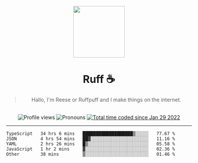<div align='center'>
  <img src='https://ruff.cafe/cdn/ruffpuff.jpg' width='140' height='140' />
  <h1>Ruff ☕️</h1>
  <blockquote>Hallo, I'm Reese or Ruffpuff and I make things on the internet.</blockquote>
  
  <br />
  
  <img alt="Profile views" src="https://komarev.com/ghpvc/?username=ruffpuff1" />
  <img alt='Pronouns' src='https://img.shields.io/endpoint?url=https://pronoundb.org/shields/61181f81be124c42b207bffd' />
  <a href="https://wakatime.com/@72bf611d-9557-4a85-aa1d-46f6a3346744"><img src="https://wakatime.com/badge/user/72bf611d-9557-4a85-aa1d-46f6a3346744.svg" alt="Total time coded since Jan 29 2022" /></a>
</div>

<hr />

<!--START_SECTION:waka-->
```text
TypeScript   34 hrs 6 mins   ███████████████████▒░░░░░   77.67 % 
JSON         4 hrs 54 mins   ██▓░░░░░░░░░░░░░░░░░░░░░░   11.16 % 
YAML         2 hrs 26 mins   █▒░░░░░░░░░░░░░░░░░░░░░░░   05.58 % 
JavaScript   1 hr 2 mins     ▓░░░░░░░░░░░░░░░░░░░░░░░░   02.36 % 
Other        38 mins         ▒░░░░░░░░░░░░░░░░░░░░░░░░   01.46 % 
```
<!--END_SECTION:waka-->
